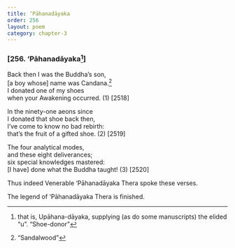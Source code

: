 ```yaml
---
title: ‘Pāhanadāyaka
order: 256
layout: poem
category: chapter-3
---
```


### \[256. ‘Pāhanadāyaka[^1]\]

Back then I was the Buddha’s son,  
\[a boy whose\] name was Candana.[^2]  
I donated one of my shoes  
when your Awakening occurred. (1) \[2518\]

In the ninety-one aeons since  
I donated that shoe back then,  
I’ve come to know no bad rebirth:  
that’s the fruit of a gifted shoe. (2) \[2519\]

The four analytical modes,  
and these eight deliverances;  
six special knowledges mastered:  
\[I have\] done what the Buddha taught! (3) \[2520\]

Thus indeed Venerable ‘Pāhanadāyaka Thera spoke these verses.

The legend of ‘Pāhanadāyaka Thera is finished.

[^1]: that is, Upāhana-dāyaka, supplying (as do some manuscripts) the elided “u”. “Shoe-donor”

[^2]: “Sandalwood”

